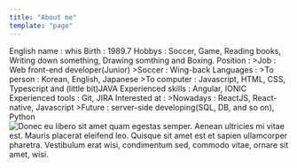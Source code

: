 ```yaml
---
title: "About me"
template: "page"
---
```


English name : whis
Birth : 1989.7
Hobbys : Soccer, Game, Reading books, Writing down something, Drawing somthing and Boxing.
Position :
    >Job : Web front-end developer(Junior)
    >Soccer : Wing-back
Languages : 
    >To person : Korean, English, Japanese
    >To computer : Javascript, HTML, CSS, Typescript and (little bit)JAVA
Experienced skills : Angular, IONIC
Experienced tools : Git, JIRA
Interested at :
    >Nowadays : ReactJS, React-native, Javascript
    >Future : server-side developing(SQL, DB, and so on), Python
![Donec eu libero sit amet quam egestas semper. Aenean ultricies mi vitae est. Mauris placerat eleifend leo. Quisque sit amet est et sapien ullamcorper pharetra. Vestibulum erat wisi, condimentum sed, commodo vitae, ornare sit amet, wisi.](/media/image-2.jpg)
